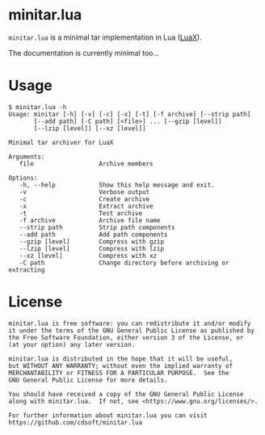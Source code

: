 # minitar.lua

`minitar.lua` is a minimal tar implementation in Lua ([LuaX](https://github.com/CDSoft/luax)).

The documentation is currently minimal too...

# Usage

```
$ minitar.lua -h
Usage: minitar [-h] [-v] [-c] [-x] [-t] [-f archive] [--strip path]
       [--add path] [-C path] [<file>] ... [--gzip [level]]
       [--lzip [level]] [--xz [level]]

Minimal tar archiver for LuaX

Arguments:
   file                  Archive members

Options:
   -h, --help            Show this help message and exit.
   -v                    Verbose output
   -c                    Create archive
   -x                    Extract archive
   -t                    Test archive
   -f archive            Archive file name
   --strip path          Strip path components
   --add path            Add path components
   --gzip [level]        Compress with gzip
   --lzip [level]        Compress with lzip
   --xz [level]          Compress with xz
   -C path               Change directory before archiving or extracting
```

# License

    minitar.lua is free software: you can redistribute it and/or modify
    it under the terms of the GNU General Public License as published by
    the Free Software Foundation, either version 3 of the License, or
    (at your option) any later version.

    minitar.lua is distributed in the hope that it will be useful,
    but WITHOUT ANY WARRANTY; without even the implied warranty of
    MERCHANTABILITY or FITNESS FOR A PARTICULAR PURPOSE.  See the
    GNU General Public License for more details.

    You should have received a copy of the GNU General Public License
    along with minitar.lua.  If not, see <https://www.gnu.org/licenses/>.

    For further information about minitar.lua you can visit
    https://github.com/cdsoft/minitar.lua
